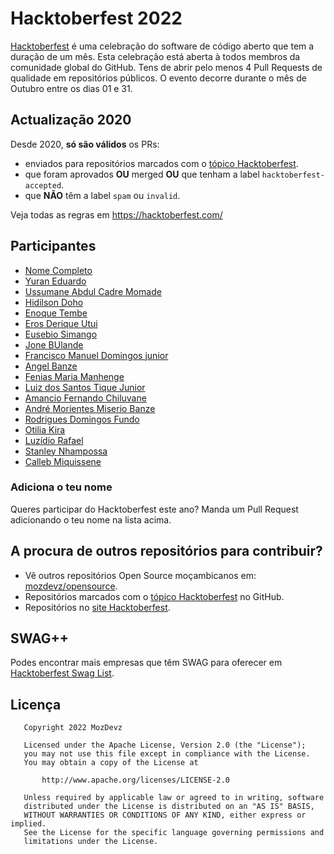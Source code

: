 # Hacktoberfest 2022

[Hacktoberfest](https://hacktoberfest.com) é uma celebração do software de código aberto que tem a duração de um mês.
Esta celebração está aberta à todos membros da comunidade global do GitHub. Tens de abrir pelo menos 4 Pull Requests de qualidade em repositórios
públicos.
O evento decorre durante o mês de Outubro entre os dias 01 e 31.

## Actualização 2020

Desde 2020, **só são válidos** os PRs:
- enviados para repositórios marcados com o [tópico Hacktoberfest](https://github.com/topics/hacktoberfest).
- que foram aprovados **OU** merged **OU** que tenham a label `hacktoberfest-accepted`.
- que **NÃO** têm a label `spam` ou `invalid`.

Veja todas as regras em https://hacktoberfest.com/

## Participantes
- [Nome Completo](https://github.com/username)
- [Yuran Eduardo](https://github.com/Yuran-Eduardo)
- [Ussumane Abdul Cadre Momade](https://github.com/Uss-Momas)
- [Hidilson Doho](https://github.com/hidilson45)
- [Enoque Tembe](https://github.com/enoquetembe)
- [Eros Derique Utui](https://github.com/ErosUtui)
- [Eusebio Simango](https://github.com/EusebioSimango)
- [Jone BUlande](https://github.com/JoneBulande)
- [Francisco Manuel Domingos junior](https://github.com/franciscojunior12/)
- [Angel Banze](https://github.com/aebanze)
- [Fenias Maria Manhenge](https://github.com/Fenias-Manhenge)
- [Luiz dos Santos Tique Junior](https://github.com/Tiquinho10)
- [Amancio Fernando Chiluvane](https://github.com/amanciochiluvane)
- [André Morientes Miserio Banze](https://github.com/andremorientes)
- [Rodrigues Domingos Fundo](https://github.com/RodriguesFundo)
- [Otilia Kira](https://github.com/otiliakira)
- [Luzídio Rafael](https://github.com/Luzidio)
- [Stanley Nhampossa](https://github.com/StanleyNhampossa)
- [Calleb Miquissene](https://github.com/callebdev)


### Adiciona o teu nome

Queres participar do Hacktoberfest este ano? Manda um Pull Request adicionando o teu nome na lista acima.

## A procura de outros repositórios para contribuir?

- Vê outros repositórios Open Source moçambicanos em: [mozdevz/opensource](https://github.com/mozdevz/opensource).
- Repositórios marcados com o [tópico Hacktoberfest](https://github.com/topics/hacktoberfest) no GitHub.
- Repositórios no [site Hacktoberfest](https://hacktoberfest.com/#projects).

## SWAG++

Podes encontrar mais empresas que têm SWAG para oferecer em [Hacktoberfest Swag List](https://hacktoberfest-swag-list.netlify.app/list/).


## Licença
       Copyright 2022 MozDevz

       Licensed under the Apache License, Version 2.0 (the "License");
       you may not use this file except in compliance with the License.
       You may obtain a copy of the License at

           http://www.apache.org/licenses/LICENSE-2.0

       Unless required by applicable law or agreed to in writing, software
       distributed under the License is distributed on an "AS IS" BASIS,
       WITHOUT WARRANTIES OR CONDITIONS OF ANY KIND, either express or implied.
       See the License for the specific language governing permissions and
       limitations under the License.

